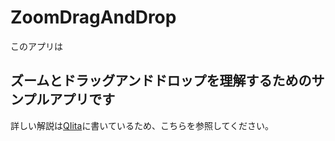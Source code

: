 # ZoomDragAndDrop

このアプリは

## ズームとドラッグアンドドロップを理解するためのサンプルアプリです

詳しい解説は[QIita](https://qiita.com/kosuke-nakazono/items/9d02cf9f5af6bc3ee8e6)に書いているため、こちらを参照してください。
